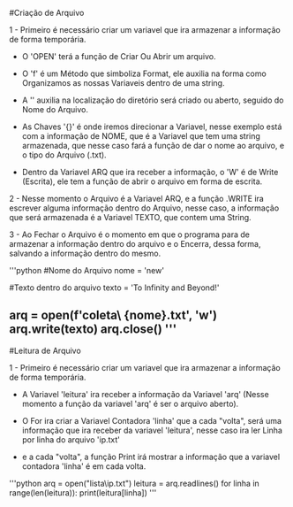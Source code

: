 #Criação de Arquivo

1 - Primeiro é necessário criar um variavel que ira armazenar a informação 
    de forma temporária.

- O 'OPEN' terá a função de Criar Ou Abrir um arquivo.

- O 'f' é um Método que  simboliza Format, ele auxilia na forma como 
Organizamos as nossas Variaveis dentro de uma string.

- A '\' auxilia na localização do diretório será criado ou aberto, 
seguido do Nome do Arquivo.

- As Chaves '{}' é onde iremos direcionar a Variavel, nesse exemplo 
está com a informação de NOME, que é a Variavel que tem uma string armazenada, 
que nesse caso fará a função de dar o nome ao arquivo, e o tipo do Arquivo (.txt).

- Dentro da Variavel ARQ que ira receber a informação, o 'W' é de Write (Escrita), 
ele tem a função de abrir o arquivo em forma de escrita.

2 - Nesse momento o Arquivo é a Variavel ARQ, e a função .WRITE ira escrever alguma 
informação dentro do Arquivo, nesse caso, a informação que será armazenada é a 
Variavel TEXTO, que contem uma String.

3 - Ao Fechar o Arquivo é o momento em que o programa para de armazenar a informação 
dentro do arquivo e o Encerra, dessa forma, salvando a informação dentro do mesmo.


'''python
#Nome do Arquivo
nome = 'new'

#Texto dentro do arquivo
texto = 'To Infinity and Beyond!'

arq = open(f'coleta\ {nome}.txt', 'w')
arq.write(texto)
arq.close()
'''
------------------

#Leitura de Arquivo  

1 - Primeiro é necessário criar um variavel que ira armazenar a informação 
de forma temporária.
 
- A Variavel 'leitura' ira receber a informação da Variavel 'arq' (Nesse momento 
a função da variavel 'arq' é ser o arquivo aberto).

- O For ira criar a Variavel Contadora 'linha' que a cada "volta", será uma 
informação que ira receber da variavel 'leitura', nesse caso ira ler Linha por 
linha do arquivo 'ip.txt'

- e a cada "volta", a função Print irá mostrar a informação que a variavel 
contadora 'linha' é em cada volta. 

'''python
arq = open("lista\ip.txt")
leitura = arq.readlines()
for linha in range(len(leitura)):
    print(leitura[linha])
'''